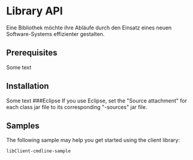 # Library API
Eine Bibliothek möchte ihre Abläufe durch den Einsatz eines neuen Software-Systems effizienter gestalten.

## Prerequisites
Some text

## Installation
Some text 
###Eclipse
If you use Eclipse, set the "Source attachment" for each class jar file to its corresponding "-sources" jar file.

## Samples
The following sample may help you get started using the client library:

    libClient-cmdline-sample


